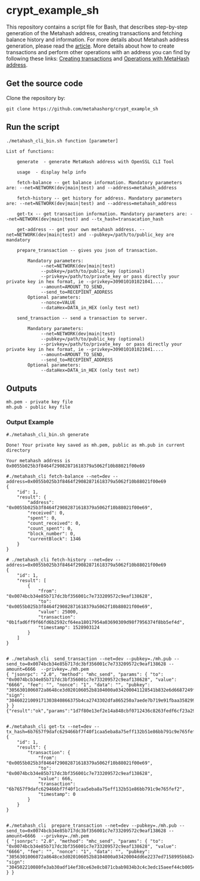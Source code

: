 # crypt_example_sh
This repository contains a script file for Bash, that describes step-by-step generation of the Metahash address, creating transactions and fetching balance history and information. For more details about Metahash address generation, please read the [article](https://developers.metahash.org/hc/en-us/articles/360002712193-Getting-started-with-Metahash-network#h_683619682421524476003219). More details about how to create transactions and perform other operations with an address you can find by following these links: [Creating transactions](https://developers.metahash.org/hc/en-us/articles/360003271694-Creating-transactions) and [Operations with MetaHash address](https://developers.metahash.org/hc/en-us/articles/360008382213-Operations-with-MetaHash-address).

## Get the source code

Clone the repository by:

```shell
git clone https://github.com/metahashorg/crypt_example_sh
```

## Run the script

```shell
./metahash_cli_bin.sh function [parameter]

List of functions:

	generate  - generate MetaHash address with OpenSSL CLI Tool

	usage  - display help info
	
	fetch-balance -- get balance information. Mandatory parameters are: --net=NETWORK(dev|main|test) and --address=metahash_address

	fetch-history -- get history for address. Mandatory parameters are: --net=NETWORK(dev|main|test) and --address=metahash_address

	get-tx -- get transaction information. Mandatory parameters are: --net=NETWORK(dev|main|test) and --tx_hash=transacation_hash

	get-address -- get your own metahash address. --net=NETWORK(dev|main|test) and --pubkey=/path/to/public_key are mandatory

	prepare_transaction -- gives you json of transaction.
	
		Mandatory parameters:
 	 		 --net=NETWORK(dev|main|test)
		 	 --pubkey=/path/to/public_key (optional)
		 	 --privkey=/path/to/private_key or pass directly your private key in hex format, ie --privkey=309010101021041....
		 	 --amount=AMOUNT_TO_SEND,
		 	 --send_to=RECEPIENT_ADDRESS
		Optional parameters:
 	 		 --nonce=VALUE
			 --dataHex=DATA_in_HEX (only test net)

	send_transaction -- send a transaction to server.
	
		Mandatory parameters:
		 	 --net=NETWORK(dev|main|test)
		 	 --pubkey=/path/to/public_key (optional)
		 	 --privkey=/path/to/private_key  or pass directly your private key in hex format, ie --privkey=309010101021041....
		 	 --amount=AMOUNT_TO_SEND,
		 	 --send_to=RECEPIENT_ADDRESS
		Optional parameters:
			 --dataHex=DATA_in_HEX (only test net)
```

## Outputs
```shell
mh.pem - private key file
mh.pub - public key file
```
### Output Example
```shell
#./metahash_cli_bin.sh generate

Done! Your private key saved as mh.pem, public as mh.pub in current directory

Your metahash address is 0x0055b025b3f8464f29082871618379a5062f10b88021f00e69

#./metahash_cli fetch-balance --net=dev --address=0x0055b025b3f8464f29082871618379a5062f10b88021f00e69
{
    "id": 1,
    "result": {
        "address": "0x0055b025b3f8464f29082871618379a5062f10b88021f00e69",
        "received": 0,
        "spent": 0,
        "count_received": 0,
        "count_spent": 0,
        "block_number": 0,
        "currentBlock": 1346
    }
}

# ./metahash_cli fetch-history --net=dev --address=0x0055b025b3f8464f29082871618379a5062f10b88021f00e69
{
    "id": 1,
    "result": [
        {
            "from": "0x0074bcb34e85b717dc3bf356001c7e733209572c9eaf138628",
            "to": "0x0055b025b3f8464f29082871618379a5062f10b88021f00e69",
            "value": 25000,
            "transaction": "0b1fad6ff9f66fd6b2592cf64ea18017954a03690309d98f7956374f8bb5ef4d",
            "timestamp": 1528903124
        }
    ]
}


# ./metahash_cli  send_transaction --net=dev --pubkey=./mh.pub --send_to=0x0074bcb34e85b717dc3bf356001c7e733209572c9eaf138628 --amount=6666  --privkey=./mh.pem
{ "jsonrpc": "2.0", "method": "mhc_send", "params": { "to": "0x0074bcb34e85b717dc3bf356001c7e733209572c9eaf138628", "value": "6666", "fee": "", "nonce": "1", "data": "", "pubkey": "3056301006072a8648ce3d020106052b8104000a034200041128541b832e6d6687249f9189737a568a4ce6df01dc7cdaa28f5ee7c7ae64cc227b50ed2408791584ffea585612c804f9a789850157e94e5dddaf12ee06fcc8", "sign": "30460221009171303840866375b4ca2743302dfa865250a7aede7b719e91fbaa358299947802210097ee0462adc2f2e5bb70d4e0b8545c8d860b29a472be24e4ea4d6c9521baa3dc" } }
{"result":"ok","params":"1d7f80e13ef2e14a848cbf0712436c8263fedf6cf23a29cfae70c00f38217951"}


#./metahash_cli get-tx --net=dev --tx_hash=6b7657f9dafc629466bf7f40f1caa5eba8a75eff132b51e86bb791c9e765fef2
{
    "id": 1,
    "result": {
        "transaction": {
            "from": "0x0055b025b3f8464f29082871618379a5062f10b88021f00e69",
            "to": "0x0074bcb34e85b717dc3bf356001c7e733209572c9eaf138628",
            "value": 666,
            "transaction": "6b7657f9dafc629466bf7f40f1caa5eba8a75eff132b51e86bb791c9e765fef2",
            "timestamp": 0
        }
    }
}


#./metahash_cli  prepare_transaction --net=dev --pubkey=./mh.pub --send_to=0x0074bcb34e85b717dc3bf356001c7e733209572c9eaf138628 --amount=6666  --privkey=./mh.pem
{ "jsonrpc": "2.0", "method": "mhc_send", "params": { "to": "0x0074bcb34e85b717dc3bf356001c7e733209572c9eaf138628", "value": "6666", "fee": "", "nonce": "1", "data": "", "pubkey": "3056301006072a8648ce3d020106052b8104000a03420004dd6e2237ed7158995bb8247235b68b5f1e86efafd9e64a72dca8695782b9ff4cedf68da23f8865ec01f12b4bfe59157737baf339cc0bf4e1a00781149db1ac17", "sign": "304502210080fe3ab30adf14ef38ce63e8cb871cbab9834b3c4c3edc15aeef44cb00540a6f02206492179cc18d605e038336be10f7c0af83a2ca1437a1f0fdbce28a7aa01e6aef" } }


```


